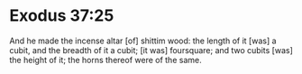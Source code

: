 # Exodus 37:25

And he made the incense altar [of] shittim wood: the length of it [was] a cubit, and the breadth of it a cubit; [it was] foursquare; and two cubits [was] the height of it; the horns thereof were of the same.